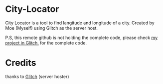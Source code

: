 # City-Locator
City Locator is a tool to find langitude and longitude of a city.
Created by Moe (Myself) using Glitch as the server host.

P.S, this remote github is not holding the complete code, please check <a href="glitch.com/edit/#!/city-locator">my project in Glitch.</a> for the complete code.
# Credits
thanks to <a href="https://glitch.com/">Glitch</a> (server hoster)

